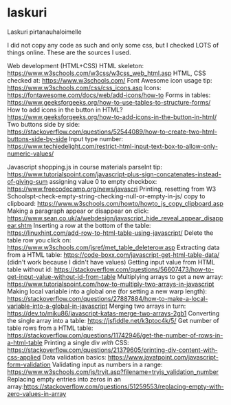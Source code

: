 # laskuri
Laskuri pirtanauhaloimelle

I did not copy any code as such and only some css,
but I checked LOTS of things online. These are the sources I used.


Web development (HTML+CSS)
    HTML skeleton: https://www.w3schools.com/w3css/w3css_web_html.asp
    HTML, CSS checked at: https://www.w3schools.com/
    Font Awesome icon usage tip: https://www.w3schools.com/css/css_icons.asp
    Icons: https://fontawesome.com/docs/web/add-icons/how-to
    Forms in tables: https://www.geeksforgeeks.org/how-to-use-tables-to-structure-forms/
    How to add icons in the button in HTML? https://www.geeksforgeeks.org/how-to-add-icons-in-the-button-in-html/
    Two buttons side by side: https://stackoverflow.com/questions/52544089/how-to-create-two-html-buttons-side-by-side
    Input type number: https://www.techiedelight.com/restrict-html-input-text-box-to-allow-only-numeric-values/


Javascript
    shopping.js in course materials
    parseInt tip: https://www.tutorialspoint.com/javascript-plus-sign-concatenates-instead-of-giving-sum
    assigning value 0 to empty checkbox: https://www.freecodecamp.org/news/javascri
    Printing, resetting from W3 Schoolspt-check-empty-string-checking-null-or-empty-in-js/
    copy to clipboard: https://www.w3schools.com/howto/howto_js_copy_clipboard.asp
    Making a paragraph appear or disappear on click: https://www.sean.co.uk/a/webdesign/javascript_hide_reveal_appear_disappear.shtm
    Inserting a row at the bottom of the table: https://linuxhint.com/add-row-to-html-table-using-javascript/
    Delete the table row you click on: https://www.w3schools.com/jsref/met_table_deleterow.asp
    Extracting data from a HTML table: https://code-boxx.com/javascript-get-html-table-data/ (didn't work because I didn't have values)
    Getting input value from HTML table without id: https://stackoverflow.com/questions/56607473/how-to-get-input-value-without-id-from-table
    Multiplying arrays to get a new array: https://www.tutorialspoint.com/how-to-multiply-two-arrays-in-javascript
    Making local variable into a global one (for setting a new warp length): https://stackoverflow.com/questions/27887884/how-to-make-a-local-variable-into-a-global-in-javascript
    Merging two arrays in turn: https://dev.to/miku86/javascript-katas-merge-two-arrays-2gb1
    Converting the single array into a table: https://jsfiddle.net/k3ptoc4k/5/
    Get number of table rows from a HTML table: https://stackoverflow.com/questions/11742946/get-the-number-of-rows-in-a-html-table
    Printing a single div _with_ CSS: https://stackoverflow.com/questions/21379605/printing-div-content-with-css-applied
    Data validation basics: https://www.javatpoint.com/javascript-form-validation
    Validating input as numbers in a range: https://www.w3schools.com/js/tryit.asp?filename=tryjs_validation_number
    Replacing empty entries into zeros in an array:https://stackoverflow.com/questions/51259553/replacing-empty-with-zero-values-in-array
    





